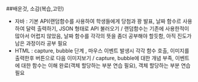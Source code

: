 ##배운것, 소감(복습,고민)
- 자바 : 기본 API(랜덤함수를 사용하여 학생들에게 당첨과 꽝 발표, 날짜 함수르 사용하여 달력 출력하기, JSON 형태로 API 불러오기 
/ 랜덤함수는 기존에 사용한적이 많아서 어렵지 않았음, 날짜 함수를 각각의 뜻을 좀더 공부해야 할듯함, 아직 진도가 남은 과정이라 공부 필요
- HTML : capture, bubble 단계 , 마우스 이벤트 발생시 각각 함수 호출, 이미지를 출력한후 버튼으로 다음 이미지보기 
/ capture, bubble에 대한 개념 부족, 이벤트에 대한 함수는 이해 완료(객체 할당하는 부분 연습 필요), 객체 할당하는 부분 연습 필요
